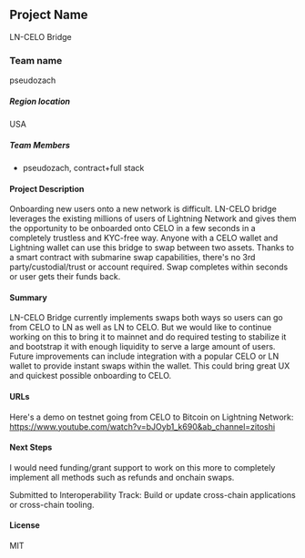 ## Project Name
LN-CELO Bridge

### Team name
pseudozach

##### Region location
USA

##### Team Members
- pseudozach, contract+full stack

#### Project Description
Onboarding new users onto a new network is difficult. LN-CELO bridge leverages the existing millions of users of Lightning Network and gives them the opportunity to be onboarded onto CELO in a few seconds in a completely trustless and KYC-free way.
Anyone with a CELO wallet and Lightning wallet can use this bridge to swap between two assets. Thanks to a smart contract with submarine swap capabilities, there's no 3rd party/custodial/trust or account required. Swap completes within seconds or user gets their funds back.

#### Summary
LN-CELO Bridge currently implements swaps both ways so users can go from CELO to LN as well as LN to CELO. But we would like to continue working on this to bring it to mainnet and do required testing to stabilize it and bootstrap it with enough liquidity to serve a large amount of users. Future improvements can include integration with a popular CELO or LN wallet to provide instant swaps within the wallet. This could bring great UX and quickest possible onboarding to CELO.

#### URLs
Here's a demo on testnet going from CELO to Bitcoin on Lightning Network: https://www.youtube.com/watch?v=bJOyb1_k690&ab_channel=zitoshi

#### Next Steps
I would need funding/grant support to work on this more to completely implement all methods such as refunds and onchain swaps. 

Submitted to Interoperability Track: Build or update cross-chain applications or cross-chain tooling.

#### License
MIT
